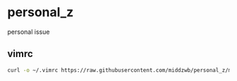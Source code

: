 # personal_z
personal issue

## vimrc

```bash
curl -o ~/.vimrc https://raw.githubusercontent.com/middzwb/personal_z/master/vimrc
```

